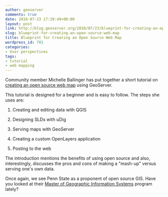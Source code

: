 ```yaml
---
author: geoserver
comments: true
date: 2010-07-23 17:29:49+00:00
layout: post
link: http://blog.geoserver.org/2010/07/23/blueprint-for-creating-an-open-source-web-map/
slug: blueprint-for-creating-an-open-source-web-map
title: Blueprint for Creating an Open Source Web Map
wordpress_id: 701
categories:
- User perspectives
tags:
- tutorial
- web mapping
---
```


Community member Michelle Ballinger has put together a short tutorial on [creating an open source web map](  http://mballingercapstone.web.officelive.com/default.aspx) using GeoServer.

This tutorial is designed for a beginner and is easy to follow.  The steps she uses are:





  1. Creating and editing data with QGIS


  2. Designing SLDs with uDig


  3. Serving maps with GeoServer


  4. Creating a custom OpenLayers application


  5. Posting to the web



The introduction mentions the benefits of using open source and also, interestingly, discusses the pros and cons of making a "mash-up" versus serving one's own data.

Once again, we see Penn State as a proponent of open source GIS.  Have you looked at their [Master of Geographic Information Systems](https://gis.e-education.psu.edu/mgis) program lately?
